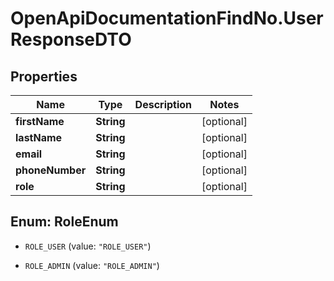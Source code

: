 # OpenApiDocumentationFindNo.UserResponseDTO

## Properties

Name | Type | Description | Notes
------------ | ------------- | ------------- | -------------
**firstName** | **String** |  | [optional] 
**lastName** | **String** |  | [optional] 
**email** | **String** |  | [optional] 
**phoneNumber** | **String** |  | [optional] 
**role** | **String** |  | [optional] 



## Enum: RoleEnum


* `ROLE_USER` (value: `"ROLE_USER"`)

* `ROLE_ADMIN` (value: `"ROLE_ADMIN"`)




